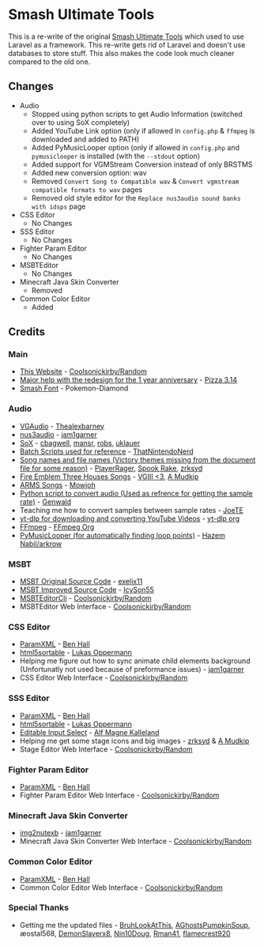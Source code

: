 # Smash Ultimate Tools

This is a re-write of the original [Smash Ultimate Tools](https://github.com/Coolsonickirby/smashultimatewebtools) which used to use Laravel as a framework. This re-write gets rid of Laravel and doesn't use databases to store stuff. This also makes the code look much cleaner compared to the old one.

## Changes

- Audio
  - Stopped using python scripts to get Audio Information (switched over to using SoX completely)
  - Added YouTube Link option (only if allowed in `config.php` & `ffmpeg` is downloaded and added to PATH)
  - Added PyMusicLooper option (only if allowed in `config.php` and `pymusiclooper` is installed (with the `--stdout` option)
  - Added support for VGMStream Conversion instead of only BRSTMS
  - Added new conversion option: wav
  - Removed `Convert Song to Compatible wav` & `Convert vgmstream compatible formats to wav` pages
  - Removed old style editor for the `Replace nus3audio sound banks with idsps` page
- CSS Editor
  - No Changes
- SSS Editor
  - No Changes
- Fighter Param Editor
  - No Changes
- MSBTEditor
  - No Changes
- Minecraft Java Skin Converter
  - Removed
- Common Color Editor
  - Added

## Credits

### Main

- <a href="./">This Website</a> - <a href="https://github.com/coolsonickirby/">Coolsonickirby/Random</a>
- <a href="https://www.youtube.com/watch?v=pAtd6NBvVA0">Major help with the redesign for the 1
  year anniversary</a> - <a href="https://www.youtube.com/watch?v=pAtd6NBvVA0">Pizza 3.14</a>
- <a href="https://fontmeme.com/fonts/super-smash-font/">Smash Font</a> - Pokemon-Diamond

### Audio

- <a href="https://github.com/Thealexbarney/VGAudio">VGAudio</a> - <a href="https://github.com/Thealexbarney/">Thealexbarney</a>
- <a href="https://github.com/jam1garner/nus3audio-rs">nus3audio</a> - <a href="https://github.com/jam1garner/">jam1garner</a>
- <a href="http://sox.sourceforge.net/">SoX</a> - <a href="https://sourceforge.net/u/cbagwell/">cbagwell</a>, <a href="https://sourceforge.net/u/mansr/profile/">mansr</a>, <a href="https://sourceforge.net/u/robs/profile/">robs</a>,
  <a href="https://sourceforge.net/u/uklauer/profile/">
  uklauer
  </a>
- <a href="https://cdn.discordapp.com/attachments/516449848057135124/653439158144073729/nus3audio.bat">Batch
  Scripts used for reference</a> - <a href="https://github.com/thatnintendonerd/">ThatNintendoNerd</a>
- <a href="https://docs.google.com/document/d/13nnPPQK46HE1c30LlcVj8Nrfdxjx1t1vH0cWMJqaSVA/">Song
  names and
  file names (Victory themes missing from the document file for some reason)</a> - <a href="https://gamebanana.com/members/1507074">PlayerRager</a>, <a href="https://www.youtube.com/channel/UCaMTWkuqc_W1D5CIPN7DEiw">Spook Rake</a>,
  <a href="https://gamebanana.com/members/1537331">zrksyd</a>
- <a href="https://docs.google.com/document/d/1MSzUOeCxIyCpBRZBuko2wXg84exVt8VM9be0i7eAOcE/edit?usp=sharing">Fire
  Emblem Three Houses Songs</a> - <a href="https://gamebanana.com/members/1480709">VGIII
  <3</a>, <a href="https://gamebanana.com/members/1707207">A Mudkip</a>
- <a href="https://docs.google.com/spreadsheets/d/1LD9qmlV_MxJ8Lm-Dxi3QmH_ZU1LBXHpKFHRuPycmkfw/edit#gid=0">ARMS
  Songs</a> - <a href="https://gamebanana.com/members/1513589">Mowjoh</a>
- <a href="https://cdn.discordapp.com/attachments/516449848057135124/662099184584753152/smashAudio.zip">Python
  script
  to convert audio (Used as refrence for getting the sample rate)</a> -
  <a href="https://github.com/Genwald">Genwald</a>
- Teaching me how to convert samples between sample rates - <a href="https://gamebanana.com/members/1480857">JoeTE</a>
- <a href="https://github.com/yt-dlp/yt-dlp">yt-dlp for downloading and converting YouTube Videos</a> - <a href="https://github.com/yt-dlp"> yt-dlp org</a>
- <a href="https://github.com/FFmpeg/FFmpeg">FFmpeg</a> - <a href="https://github.com/FFmpeg">FFmpeg Org</a>
- <a href="https://github.com/arkrow/PyMusicLooper">PyMusicLooper (for automatically finding loop points)</a> - <a href="https://github.com/arkrow/">Hazem Nabil/arkrow</a>

### MSBT

- <a href="https://github.com/exelix11/3DLandMSBTeditor">MSBT Original Source Code</a> - <a href="https://github.com/exelix11/">exelix11</a>
- <a href="https://github.com/IcySon55/3DLandMSBTeditor">MSBT Improved Source Code</a> - <a href="https://github.com/IcySon55/">IcySon55</a>
- <a href="https://github.com/Coolsonickirby/MSBTEditorCli">MSBTEditorCli</a> - <a href="https://github.com/Coolsonickirby/">Coolsonickirby/Random</a>
- MSBTEditor Web Interface - <a href="https://github.com/Coolsonickirby/">Coolsonickirby/Random</a>

### CSS Editor

- <a href="https://github.com/BenHall-7/paracobNET">ParamXML</a> - <a href="https://github.com/BenHall-7">Ben Hall</a>
- <a href="https://github.com/lukasoppermann/html5sortable">html5sortable</a> - <a href="https://github.com/lukasoppermann">Lukas Oppermann</a>
- Helping me figure out how to sync animate child elements background (Unfortunatly not used because
  of preformance issues) - <a href="https://github.com/jam1garner/">jam1garner</a>
- CSS Editor Web Interface - <a href="https://github.com/Coolsonickirby/">Coolsonickirby/Random</a>

### SSS Editor

- <a href="https://github.com/BenHall-7/paracobNET">ParamXML</a> - <a href="https://github.com/BenHall-7">Ben Hall</a>
- <a href="https://github.com/lukasoppermann/html5sortable">html5sortable</a> - <a href="https://github.com/lukasoppermann">Lukas Oppermann</a>
- <a href="http://www.dhtmlgoodies.com/scripts/form_widget_editable_select/form_widget_editable_select.html">Editable Input Select</a> - <a href="http://www.dhtmlgoodies.com/">Alf Magne Kalleland</a>
- Helping me get some stage icons and big images - <a href="https://gamebanana.com/members/1537331">zrksyd</a> & <a href="https://gamebanana.com/members/1707207">A Mudkip</a>
- Stage Editor Web Interface - <a href="https://github.com/Coolsonickirby/">Coolsonickirby/Random</a>

### Fighter Param Editor

- <a href="https://github.com/BenHall-7/paracobNET">ParamXML</a> - <a href="https://github.com/BenHall-7">Ben Hall</a>
- Fighter Param Editor Web Interface - <a href="https://github.com/Coolsonickirby/">Coolsonickirby/Random</a>

### Minecraft Java Skin Converter

- <a href="https://github.com/jam1garner/img2nutexb">img2nutexb</a> - <a href="https://github.com/jam1garner">jam1garner</a>
- Minecraft Java Skin Converter Web Interface - <a href="https://github.com/Coolsonickirby/">Coolsonickirby/Random</a>

### Common Color Editor

- <a href="https://github.com/BenHall-7/paracobNET">ParamXML</a> - <a href="https://github.com/BenHall-7">Ben Hall</a>
- Common Color Editor Web Interface - <a href="https://github.com/Coolsonickirby/">Coolsonickirby/Random</a>

### Special Thanks

- Getting me the updated files - <a href="https://twitter.com/BruhLookAtThis">BruhLookAtThis</a>, <a href="https://www.youtube.com/channel/UCm4vgCpCYLHkGwldLPNpSQw">AGhostsPumpkinSoup</a>, æostal568, <a href="https://twitter.com/Demonslayerx8">DemonSlayerx8</a>, <a href="https://twitter.com/Lizar_Doug">Nin10Doug</a>, <a href="https://twitter.com/Rman4100">Rman41</a>,
  <a href="https://www.reddit.com/user/getsome2198">flamecrest920</a>
